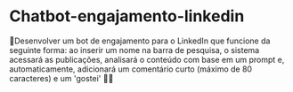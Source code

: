 # Chatbot-engajamento-linkedin
🧲Desenvolver um bot de engajamento para o LinkedIn que funcione da seguinte forma: ao inserir um nome na barra de pesquisa, o sistema acessará as publicações, analisará o conteúdo com base em um prompt e, automaticamente, adicionará um comentário curto (máximo de 80 caracteres) e um 'gostei' 👍🏽

